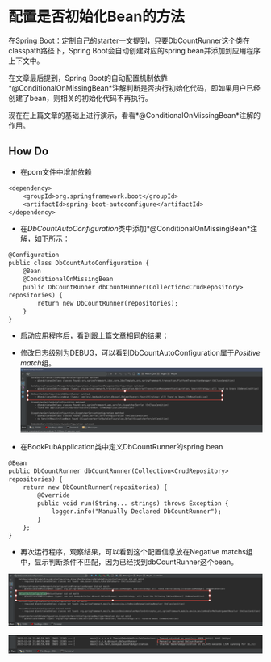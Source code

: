 # 配置是否初始化Bean的方法

在[Spring Boot：定制自己的starter](build-your-own-starter.md)一文提到，只要DbCountRunner这个类在classpath路径下，Spring Boot会自动创建对应的spring bean并添加到应用程序上下文中。

在文章最后提到，Spring Boot的自动配置机制依靠*@ConditionalOnMissingBean*注解判断是否执行初始化代码，即如果用户已经创建了bean，则相关的初始化代码不再执行。

现在在上篇文章的基础上进行演示，看看*@ConditionalOnMissingBean*注解的作用。

## How Do

- 在pom文件中增加依赖

```
<dependency>
    <groupId>org.springframework.boot</groupId>
    <artifactId>spring-boot-autoconfigure</artifactId>
</dependency>
```

- 在*DbCountAutoConfiguration*类中添加*@ConditionalOnMissingBean*注解，如下所示：

```
@Configuration
public class DbCountAutoConfiguration {
    @Bean
    @ConditionalOnMissingBean
    public DbCountRunner dbCountRunner(Collection<CrudRepository> repositories) {
        return new DbCountRunner(repositories);
    }
}
```

- 启动应用程序后，看到跟上篇文章相同的结果；
- 修改日志级别为DEBUG，可以看到DbCountAutoConfiguration属于*Positive match*组。
![DbCountAutoConfiguration的自动配置信息](images/74.png)

- 在BookPubApplication类中定义DbCountRunner的spring bean

```
@Bean
public DbCountRunner dbCountRunner(Collection<CrudRepository> repositories) {
    return new DbCountRunner(repositories) {
        @Override
        public void run(String... strings) throws Exception {
            logger.info("Manually Declared DbCountRunner");
        }
    };
}
```

- 再次运行程序，观察结果，可以看到这个配置信息放在Negative matchs组中，显示判断条件不匹配，因为已经找到dbCountRunner这个bean。

![手动配置的Bean优先](images/13.png)

![修改后的日志信息，显示手动配置bean](images/bf.png)
